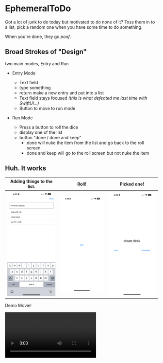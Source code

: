 # EphemeralToDo

Got a lot of junk to do today but motivated to do none of it?  Toss them in to
a list, pick a random one when you have some time to do something.

When you're done, they go _poof_.

## Broad Strokes of "Design"

two main modes, Entry and Run

* Entry Mode
  - Text field
  - type something
  - return make a new entry and put into a list
  - Text field stays focused _(this is what defeated me last time with SwiftUI...)_
  - Button to move to run mode

* Run Mode
  - Press a button to roll the dice
  - display one of the list
  - button "done / done and keep"
    - done will nuke the item from the list and go back to the roll screen
    - done and keep will go to the roll screen but not nuke the item

## Huh. It works

| Adding things to the list. | Roll! | Picked one! |
| --- | --- | --- |
| ![](assets/entry.png) | ![](assets/roll.png)  | ![](assets/rolled.png) |

Demo Movie!

![yay movie](assets/demo-movie.mov)
